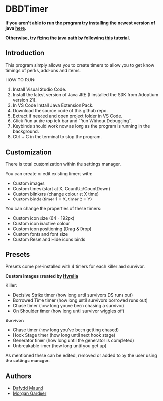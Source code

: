 # DBDTimer

**If you aren't able to run the program try installing the newest version of java [here](https://java.com/en/download/).**

**Otherwise, try fixing the java path by following [this](https://java.com/en/download/help/path.html) tutorial.**

## Introduction
This program simply allows you to create timers to allow you to get know timings of perks, add-ons and items.

HOW TO RUN: 
  1. Install Visual Studio Code.
  2. Install the latest version of Java JRE (I installed the SDK from Adoptium version 21).
  3. In VS Code Install Java Extension Pack.
  4. Download the source code of this github repo.
  5. Extract if needed and open project folder in VS Code.
  6. Click Run at the top left bar and "Run Without Debugging".
  7. Keybinds should work now as long as the program is running in the background.
  8. Ctrl + C in the terminal to stop the program.


## Customization
There is total customization within the settings manager.

You can create or edit existing timers with:
* Custom images
* Custom times (start at X, CountUp/CountDown)
* Custom blinkers (change colour at X time)
* Custom binds (timer 1 = X, timer 2 = Y)

You can change the properties of these timers: 
* Custom icon size (64 - 192px)
* Custom icon inactive colour
* Custom icon positioning (Drag & Drop)
* Custom fonts and font size
* Custom Reset and Hide icons binds

## Presets
Presets come pre-installed with 4 timers for each killer and survivor.

**Custom images created by [Hyrelia](https://www.reddit.com/user/Sharyat/)**

Killer:
* Decisive Strike timer (how long until survivors DS runs out)
* Borrowed Time timer (how long until survivors borrowed runs out)
* Chase timer (how long youve been chasing a survivor)
* On Shoulder timer (how long until survivor wiggles off)

Survivor: 
* Chase timer (how long you've been getting chased)
* Hook Stage timer (how long until next hook stage)
* Generator timer (how long until the generator is completed)
* Unbreakable timer (how long until you get up)

As mentioned these can be edited, removed or added to by the user using the settings manager.

## Authors
* [Dafydd Maund](https://github.com/Stryzhh)
* [Morgan Gardner](https://github.com/MorGuux)
